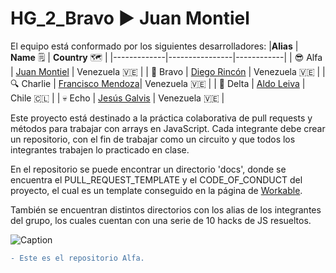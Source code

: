 # HG_2_Bravo :arrow_forward: Juan Montiel

El equipo está conformado por los siguientes desarrolladores:
|**Alias**  | **Name** 🗒️ | **Country** 🗺️ |
|-------------|----------------|------------|
| :sunglasses: Alfa    | [Juan Montiel](https://github.com/montiellvazz) | Venezuela 🇻🇪 |
| :gun: Bravo   | [Diego Rincón](https://www.github.com/diegoarff) | Venezuela 🇻🇪 |
| :mag: Charlie | [Francisco Mendoza](https://github.com/fmbalza)| Venezuela 🇻🇪 |
| :hocho: Delta   | [Aldo Leiva](https://github.com/AldoxLH) | Chile 🇨🇱 |
| :skull: Echo    | [Jesús Galvis](https://www.github.com/jgalvis414) | Venezuela 🇻🇪 |


Este proyecto está destinado a la práctica colaborativa de pull requests y métodos para trabajar con arrays en JavaScript. 
Cada integrante debe crear un repositorio, con el fin de trabajar como un circuito y que todos los integrantes
trabajen lo practicado en clase.

En el repositorio se puede encontrar un directorio 'docs', donde se encuentra el PULL_REQUEST_TEMPLATE y el CODE_OF_CONDUCT del proyecto,
el cual es un template conseguido en la página de [Workable](https://resources.workable.com/employee-code-of-conduct-company-policy#).

También se encuentran distintos directorios con los alias de los integrantes del grupo, los cuales cuentan con una serie de 10 hacks de JS resueltos.

![Caption](https://img.wattpad.com/3137c6e9dbd4d1364236752e37b30434ee923fee/687474703a2f2f312e62702e626c6f6773706f742e636f6d2f2d37645f49596d616e4e64592f54347438356465583870492f4141414141414141416b302f4d414e484568474a706b592f73313630302f67726163696173253242706f722532426c6565722e6a7067?s=fit&h=360&w=360&q=80)

```diff
- Este es el repositorio Alfa.
```
